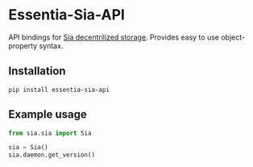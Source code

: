# Essentia-Sia-API

API bindings for [Sia decentrilized storage](http://sia.tech/).
Provides easy to use object-property syntax.

## Installation

`pip install essentia-sia-api`

## Example usage

```python
from sia.sia import Sia

sia = Sia()
sia.daemon.get_version()
```
